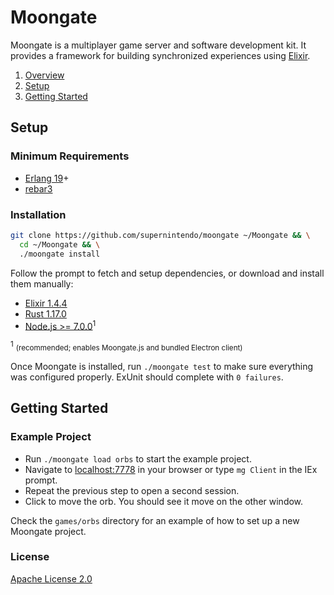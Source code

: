 # Moongate

Moongate is a multiplayer game server and software development kit. It provides a framework for building synchronized experiences using [Elixir](http://elixir-lang.org/).

1. [Overview](#overview)
2. [Setup](#installation)
3. [Getting Started](#getting-started)

## Setup

### Minimum Requirements ###

* [Erlang 19](https://www.erlang.org/)+
* [rebar3](https://www.rebar3.org/)

### Installation ###

```bash
git clone https://github.com/supernintendo/moongate ~/Moongate && \
  cd ~/Moongate && \
  ./moongate install
```
Follow the prompt to fetch and setup dependencies, or download and install them manually:

* [Elixir 1.4.4](https://elixir-lang.org/)
* [Rust 1.17.0](https://elixir-lang.org/)
* [Node.js >= 7.0.0](https://nodejs.org/en/)<sup>1</sup>

<sup>1</sup> <small>(recommended; enables Moongate.js and bundled Electron client)</small>

Once Moongate is installed, run `./moongate test` to make sure everything was configured properly. ExUnit should complete with `0 failures`.

## Getting Started

### Example Project

- Run `./moongate load orbs` to start the example project.
- Navigate to [localhost:7778](http://localhost:7778/) in your browser or type `mg Client` in the IEx prompt.
- Repeat the previous step to open a second session.
- Click to move the orb. You should see it move on the other window.

Check the `games/orbs` directory for an example of how to set up a new Moongate project.

### License ###

[Apache License 2.0](LICENSE.md)
